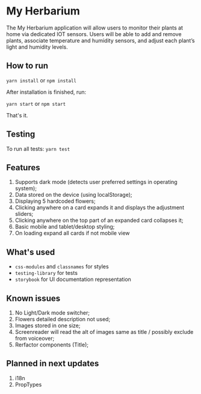 # My Herbarium

The My Herbarium application will allow users to monitor their plants at home via dedicated IOT sensors. Users will be able to add and remove plants, associate temperature and humidity sensors, and adjust each plant’s light and humidity levels.

## How to run

`yarn install` or `npm install`

After installation is finished, run:

`yarn start` or `npm start`

That's it.

## Testing

To run all tests:
```yarn test```

## Features

1. Supports dark mode (detects user preferred settings in operating system);
2. Data stored on the device (using localStorage);
3. Displaying 5 hardcoded flowers;
4. Clicking anywhere on a card expands it and displays the adjustment sliders;
5. Clicking anywhere on the top part of an expanded card collapses it;
6. Basic mobile and tablet/desktop styling;
7. On loading expand all cards if not mobile view

## What's used

- `css-modules` and `classnames` for styles
- `testing-library` for tests
- `storybook` for UI documentation representation

## Known issues

1. No Light/Dark mode switcher;
2. Flowers detailed description not used;
3. Images stored in one size;
4. Screenreader will read the alt of images same as title / possibly exclude from voiceover;
5. Rerfactor components (Title);

## Planned in next updates

1. i18n
2. PropTypes
